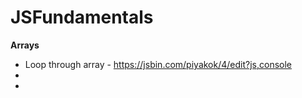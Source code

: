 # JSFundamentals

**Arrays**

* Loop through array - https://jsbin.com/piyakok/4/edit?js,console
* 
* 